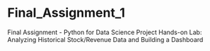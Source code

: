 # Final_Assignment_1
Final Assignment - Python for Data Science Project
Hands-on Lab: Analyzing Historical Stock/Revenue Data and Building a Dashboard
